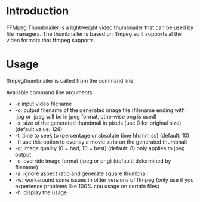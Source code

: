 # Introduction #

FFMpeg Thumbnailer is a lightweight video thumbnailer that can be used by file managers.
The thumbnailer is based on ffmpeg so it supports al the video formats that ffmpeg supports.

# Usage #
ffmpegthumbnailer is called from the command line

Available command line arguments:
  * -i: input video filename
  * -o: output filename of the generated image file (filename ending with .jpg or .jpeg will be in jpeg format, otherwise png is used)
  * -s: size of the generated thumbnail in pixels (use 0 for original size) (default value: 128)
  * -t: time to seek to (percentage or absolute time hh:mm:ss) (default: 10)
  * -f: use this option to overlay a movie strip on the generated thumbnail
  * -q: image quality (0 = bad, 10 = best) (default: 8) only applies to jpeg output
  * -c: override image format (jpeg or png) (default: determined by filename)
  * -a: ignore aspect ratio and generate square thumbnail
  * -w: workaround some issues in older versions of ffmpeg (only use if you experience problems like 100% cpu usage on certain files)
  * -h: display the usage